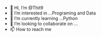 - 👋 Hi, I’m @Thit9
- 👀 I’m interested in ...Programing and Data
- 🌱 I’m currently learning ...Python
- 💞️ I’m looking to collaborate on ...
- 📫 How to reach me 
<!---
Thit9/Thit9 is a ✨ special ✨ repository because its `README.md` (this file) appears on your GitHub profile.
You can click the Preview link to take a look at your changes.
--->
